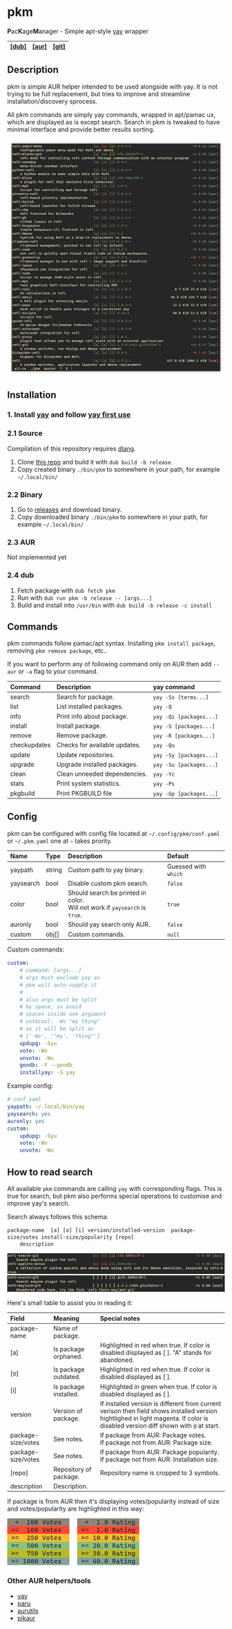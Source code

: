 # pkm
**P**ac**K**age**M**anager - Simple apt-style [yay](https://github.com/Jguer/yay) wrapper

[[dub]](https://code.dlang.org/packages/pkm) | [[aur]]() | [[git]](https://github.com/al1-ce/pkm)
| :-: | :-: | :-: |

## Description

pkm is simple AUR helper intended to be used alongside with yay. It is not trying to be full replacement, but tries to improve and streamline installation/discovery sprocess.

All pkm commands are simply yay commands, wrapped in apt/pamac ux, which are displayed as is except search. Search in pkm is tweaked to have minimal interface and provide better results sorting.

![](readme/screenshot.png)

## Installation

### 1. Install [yay](https://github.com/Jguer/yay) and follow [yay first use](https://github.com/Jguer/yay#first-use)

### 2.1 Source
Compilation of this repository requires [dlang](https://dlang.org).

1. Clone [this repo](https://github.com/al1-ce/pkm) and build it with `dub build -b release`.
2. Copy created binary `./bin/pkm` to somewhere in your path, for example `~/.local/bin/`

### 2.2 Binary

1. Go to [releases](https://github.com/al1-ce/pkm/releases) and download binary.
2. Copy downloaded binary `./bin/pkm` to somewhere in your path, for example `~/.local/bin/`

### 2.3 AUR

Not implemented yet

### 2.4 dub

1. Fetch package with `dub fetch pkm`
2. Run with `dub run pkm -b release -- [args...]`
3. Build and install into `/usr/bin` with `dub build -b release -c install`

## Commands

pkm commands follow pamac/apt syntax. Installing `pkm install package`, removing `pkm remove package`, etc..

If you want to perform any of following command only on AUR then add `--aur` or `-a` flag to your command.

| Command | Description | yay command | 
| :------ | :---------- | :---------- |
| search | Search for package. | `yay -Ss [terms...]`
| list | List installed packages. | `yay -Q`
| info | Print info about package. | `yay -Qi [packages...]`
| install | Install package. | `yay -S [packages...]`
| remove | Remove package. | `yay -R [packages...]`
| checkupdates | Checks for available updates. | `yay -Qu`
| update | Update repositories. | `yay -Sy [packages...]`
| upgrade | Upgrade installed packages. | `yay -Su [packages...]`
| clean | Clean unneeded dependencies. | `yay -Yc`
| stats | Print system statistics. | `yay -Ps`
| pkgbuild | Print PKGBUILD file | `yay -Gp [packages...]`

## Config

pkm can be configured with config file located at `~/.config/pkm/conf.yaml` or `~/.pkm.yaml` one at `~` takes prority.

| Name | Type | Description | Default |
| :----| :--- | :---------- | :------ |
| yaypath | string | Custom path to yay binary. | Guessed with `which` |
| yaysearch | bool | Disable custom pkm search. | `false` |
| color | bool | Should search be printed in color. <br> Will not work if `yaysearch` is `true`. | `true` |
| auronly | bool | Should yay search only AUR. | `false` |
| custom | obj[] | Custom commands. | `null` |

Custom commands:
```yaml
custom:
    # command: [args...]
    # args must exclude yay as 
    # pkm will auto-supply it
    # 
    # also args must be split
    # by space, so avoid
    # spaces inside one argument
    # votecool: -Wv "my thing"
    # as it will be split as 
    # ['-Wv', '"my', 'thing"']
    updupg: -Syu
    vote: -Wv
    unvote: -Wu
    gendb: -Y --gendb
    installyay: -S yay
```

Example config:

```yaml
# conf.yaml
yaypath: ~/.local/bin/yay
yaysearch: yes
auronly: yes
custom:
    updupg: -Syu
    vote: -Wv
    unvote: -Wu
```

## How to read search
All available `pkm` commands are calling `yay` with corresponding flags. This is true for search, but pkm also performs special operations to customise and improve yay's search.

Search always follows this schema:

```
package-name  [a] [o] [i] version/installed-version  package-size/votes install-size/popularity [repo]
    description
```

![](readme/screenshot_special.png)
![](readme/screenshot_special_bw.png)

Here's small table to assist you in reading it:

| Field | Meaning | Special notes |
| :- | :- | :- |
| package-name | Name of package. | | 
| [a] | Is package orphaned. | Highlighted in red when true. If color is disabled displayed as [ ]. "A" stands for abandoned. |
| [o] | Is package outdated. | Highlighted in red when true. If color is disabled displayed as [ ]. |
| [i] | Is package installed. | Highlighted in green when true. If color is disabled displayed as [ ]. |
| version | Version of package. | If installed version is different from current verison then field shows installed version hightlighed in light magenta. If color is disabled version diff shown with `@` at start. |
| package-size/votes | See notes. | If package from AUR: Package votes. <br> If package not from AUR: Package size. 
| package-size/votes | See notes. | If package from AUR: Package popularity. <br> If package not from AUR: Installation size. 
| [repo] | Repository of package. | Repository name is cropped to 3 symbols.
| description | Description. | |

If package is from AUR then it's displaying votes/popularity instead of size and votes/popularity are highlighted in this way:

![](readme/votes.png)

### Other AUR helpers/tools
- [yay](https://github.com/Jguer/yay) 
- [paru](https://github.com/morganamilo/paru)
- [aurutils](https://github.com/AladW/aurutils)
- [pikaur](https://github.com/actionless/pikaur)